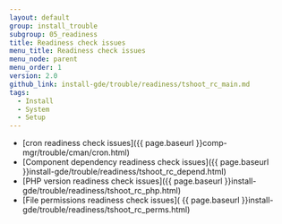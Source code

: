 ```yaml
---
layout: default
group: install_trouble
subgroup: 05_readiness
title: Readiness check issues
menu_title: Readiness check issues
menu_node: parent
menu_order: 1
version: 2.0
github_link: install-gde/trouble/readiness/tshoot_rc_main.md
tags:
  - Install
  - System
  - Setup
---
```


*	[cron readiness check issues]({{ page.baseurl }}comp-mgr/trouble/cman/cron.html)
*	[Component dependency readiness check issues]({{ page.baseurl }}install-gde/trouble/readiness/tshoot_rc_depend.html)
*	[PHP version readiness check issues]({{ page.baseurl }}install-gde/trouble/readiness/tshoot_rc_php.html)
*	[File permissions readiness check issues]( {{ page.baseurl }}install-gde/trouble/readiness/tshoot_rc_perms.html)

